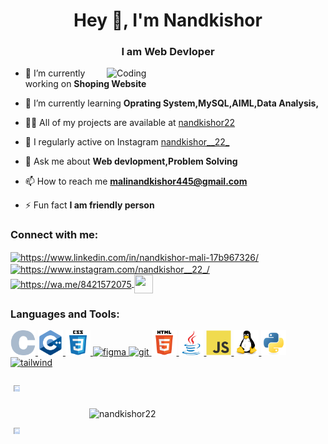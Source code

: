 <h1 align="center">Hey 👋, I'm Nandkishor</h1>
<h3 align="center">I am Web Devloper</h3>
<div style="background-image: url('https://i.pinimg.com/originals/57/2c/19/572c1921557952edc061196b83b5b0d8.gif'); background-color: red; background-blend-mode: screen;">
  <img align="right" alt="Coding" width="350" src="https://i.pinimg.com/originals/57/2c/19/572c1921557952edc061196b83b5b0d8.gif" style="mix-blend-mode: multiply;">
</div>

- 🔭 I’m currently working on **Shoping Website**

- 🌱 I’m currently learning **Oprating System,MySQL,AIML,Data Analysis,**

- 👨‍💻 All of my projects are available at <a href="https://github.com/nandkishor22" target="blank">nandkishor22</a>

- 📝 I regularly active on Instagram <a href="https://www.instagram.com/nandkishor__22_/" target="blank">nandkishor__22_</a>

- 💬 Ask me about **Web devlopment,Problem Solving**

- 📫 How to reach me **malinandkishor445@gmail.com**

- ⚡ Fun fact **I am friendly person**

<h3 align="left">Connect with me:</h3>
<p align="left">
<a href="https://linkedin.com/in/https://www.linkedin.com/in/nandkishor-mali-17b967326/" target="blank"><img align="center" src="https://raw.githubusercontent.com/rahuldkjain/github-profile-readme-generator/master/src/images/icons/Social/linked-in-alt.svg" alt="https://www.linkedin.com/in/nandkishor-mali-17b967326/" height="30" width="40" /></a>
<a href="https://instagram.com/https://www.instagram.com/nandkishor__22_/" target="blank"><img align="center" src="https://raw.githubusercontent.com/rahuldkjain/github-profile-readme-generator/master/src/images/icons/Social/instagram.svg" alt="https://www.instagram.com/nandkishor__22_/" height="30" width="40" /></a>
<a href="https://wa.me/8421572075" target="blank"><img align="center" src="https://raw.githubusercontent.com/rahuldkjain/github-profile-readme-generator/master/src/images/icons/Social/whatsapp.svg" alt="https://wa.me/8421572075" height="30" width="40"/></a><a href="https://nandkishor22.github.io/Myprofile/" target="blank"> <img align="center" src="https://cdn-icons-png.flaticon.com/128/10856/10856864.png" height="30" width="30" /></a>
</p>

<h3 align="left">Languages and Tools:</h3>
<p align="left"> <a href="https://www.cprogramming.com/" target="_blank" rel="noreferrer"> <img src="https://raw.githubusercontent.com/devicons/devicon/master/icons/c/c-original.svg" alt="c" width="40" height="40"/> </a> <a href="https://www.w3schools.com/cpp/" target="_blank" rel="noreferrer"> <img src="https://raw.githubusercontent.com/devicons/devicon/master/icons/cplusplus/cplusplus-original.svg" alt="cplusplus" width="40" height="40"/> </a> <a href="https://www.w3schools.com/css/" target="_blank" rel="noreferrer"> <img src="https://raw.githubusercontent.com/devicons/devicon/master/icons/css3/css3-original-wordmark.svg" alt="css3" width="40" height="40"/> </a> <a href="https://www.figma.com/" target="_blank" rel="noreferrer"> <img src="https://www.vectorlogo.zone/logos/figma/figma-icon.svg" alt="figma" width="40" height="40"/> </a> <a href="https://git-scm.com/" target="_blank" rel="noreferrer"> <img src="https://www.vectorlogo.zone/logos/git-scm/git-scm-icon.svg" alt="git" width="40" height="40"/> </a> <a href="https://www.w3.org/html/" target="_blank" rel="noreferrer"> <img src="https://raw.githubusercontent.com/devicons/devicon/master/icons/html5/html5-original-wordmark.svg" alt="html5" width="40" height="40"/> </a> <a href="https://www.java.com" target="_blank" rel="noreferrer"> <img src="https://raw.githubusercontent.com/devicons/devicon/master/icons/java/java-original.svg" alt="java" width="40" height="40"/> </a> <a href="https://developer.mozilla.org/en-US/docs/Web/JavaScript" target="_blank" rel="noreferrer"> <img src="https://raw.githubusercontent.com/devicons/devicon/master/icons/javascript/javascript-original.svg" alt="javascript" width="40" height="40"/> </a> <a href="https://www.linux.org/" target="_blank" rel="noreferrer"> <img src="https://raw.githubusercontent.com/devicons/devicon/master/icons/linux/linux-original.svg" alt="linux" width="40" height="40"/> </a> <a href="https://www.python.org" target="_blank" rel="noreferrer"> <img src="https://raw.githubusercontent.com/devicons/devicon/master/icons/python/python-original.svg" alt="python" width="40" height="40"/> </a> <a href="https://tailwindcss.com/" target="_blank" rel="noreferrer"> <img src="https://www.vectorlogo.zone/logos/tailwindcss/tailwindcss-icon.svg" alt="tailwind" width="40" height="40"/> </a> </p>

<p style="display: inline-block; width: 20px; height: 20px; overflow: hidden; horizontal-align: middle; margin-right: 3px;">
    <img src="https://github-readme-stats.vercel.app/api/top-langs?username=nandkishor22&show_icons=true&locale=en&layout=compact" alt="nandkishor22" style="width: 50%; height: 50%; object-fit: contain; display: block; margin: auto;" />
</p>

<img src="https://github-readme-stats.vercel.app/api?username=nandkishor22&show_icons=true&locale=en" alt="nandkishor22" style="width: 50%; height: 50%; object-fit: contain; display: block; margin: auto;" />

<p style="display: inline-block; width: 20px; height: 20px; overflow: hidden; vertical-align: middle;">
    <img src="https://github-readme-streak-stats.herokuapp.com/?user=nandkishor22&" alt="nandkishor22" style="width: 50%; height: 50%; object-fit: contain; display: block; margin: auto;" />
</p>
